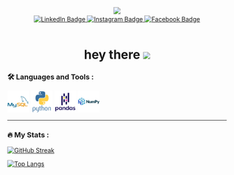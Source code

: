 <div id="header" align="center">
  <img src="https://media.giphy.com/media/5eLDrEaRGHegx2FeF2/giphy.gif" width="100"/>
</div>
<div id="badges" align="center">
  <a href="https://www.linkedin.com/in/joeltansy/">
    <img src="https://img.shields.io/badge/LinkedIn-blue?style=for-the-badge&logo=linkedin&logoColor=white" alt="LinkedIn Badge"/>
  </a>
  <a href="https://www.instagram.com/joel_tansy/">
    <img src="https://img.shields.io/badge/Instagram-E4405F?style=for-the-badge&logo=instagram&logoColor=white" alt="Instagram Badge"/>
  </a>
  <a href="https://www.facebook.com/JoelTanShenYang">
    <img src="https://img.shields.io/badge/Facebook-1877F2?style=for-the-badge&logo=facebook&logoColor=white" alt="Facebook Badge"/>
  </a>
</div>
<div id="badges" align="center">
  <img src="https://komarev.com/ghpvc/?username=JoelTanSG&style=flat-square&color=blue" alt=""/>
  <img src="https://www.codewars.com/users/JoelTanSG/badges/micro" alt=""/>
</div>

<h1 align = "center">
  hey there
  <img src="https://media.giphy.com/media/hvRJCLFzcasrR4ia7z/giphy.gif" width="30px"/>
</h1>

### :hammer_and_wrench: Languages and Tools :


<div>
  <img src="https://raw.githubusercontent.com/devicons/devicon/2ae2a900d2f041da66e950e4d48052658d850630/icons/mysql/mysql-original-wordmark.svg" title="SQL" **alt="SQL" width="50" height="50"/>
  <img src="https://raw.githubusercontent.com/devicons/devicon/2ae2a900d2f041da66e950e4d48052658d850630/icons/python/python-original-wordmark.svg" title="Python" alt="" width="50" height="50"/>
   <img src="https://github.com/devicons/devicon/blob/2ae2a900d2f041da66e950e4d48052658d850630/icons/pandas/pandas-original-wordmark.svg" title="Pandas" **alt="Pandas" width="50" height="50"/>
  <img src="https://github.com/devicons/devicon/blob/2ae2a900d2f041da66e950e4d48052658d850630/icons/numpy/numpy-original-wordmark.svg" title="Numpy" **alt="Numpy" width="50" height="50"/>
</div>

---

### :fire: My Stats :

[![GitHub Streak](http://github-readme-streak-stats.herokuapp.com?user=JoelTanSG&theme=dark&background=000000)](https://git.io/streak-stats)

[![Top Langs](https://github-readme-stats.vercel.app/api/top-langs/?username=JoelTanSG&layout=compact&theme=vision-friendly-dark)](https://github.com/anuraghazra/github-readme-stats)

<!--

<p>
<img src="https://github-readme-stats.vercel.app/api?username=JoelTanSG&show_icons=true&count_private=true" alt="JoelTanSG" />
</p>

**JoelTanSG/JoelTanSG** is a ✨ _special_ ✨ repository because its `README.md` (this file) appears on your GitHub profile.

Here are some ideas to get you started:

- 🔭 I’m currently working on ...
- 🌱 I’m currently learning ...
- 👯 I’m looking to collaborate on ...
- 🤔 I’m looking for help with ...
- 💬 Ask me about ...
- 📫 How to reach me: ...
- 😄 Pronouns: ...
- ⚡ Fun fact: ...
-->
